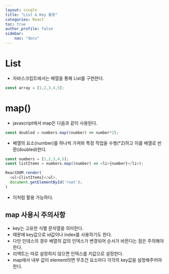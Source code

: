 ```yaml
---
layout: single
title: "List & Key 활용"
categories: React
toc: true
author_profile: false
sidebar:
    nav: "docs"
---
```


# List
- 자바스크립트에서는 배열을 통해 List를 구현한다.
```javascript
const array = [1,2,3,4,5]; 
```

# map()
- javascript에서 map은 다음과 같이 사용된다.
```javascript
const doubled = numbers.map((number) => number*2);
```
- 배열의 요소(number)를 하나씩 가져와 특정 작업을 수행(*2)하고 이를 배열로 반환(doubled)한다. 


```javascript
const numbers = [1,2,3,4,5];
const listItems = numbers.map((number) => <li>{number}</li>);

ReactDOM.render(
  <ul>{listItems}</ul>,
  document.getElementById('root');
)
```
- 이처럼 활용 가능하다. 

## map 사용시 주의사항
- key는 고유한 식별 문자열을 의미한다. 
- 때문에 key값으로 id값이나 index를 사용하기도 한다.
- 다만 인데스의 경우 배열의 값의 인덱스가 변경되어 순서가 바뀐다는 점은 주의해야 한다.
- 리액트는 따로 설정하지 않으면 인덱스를 키값으로 설정한다. 
- map에서 내부 값이 element라면 무조건 요소마다 각각의 key값을 설정해주어야 한다. 